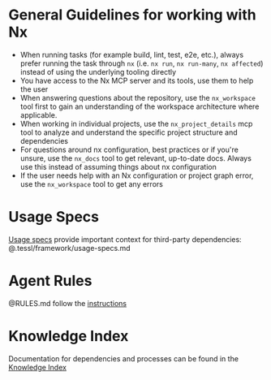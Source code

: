 <!-- nx configuration start-->
<!-- Leave the start & end comments to automatically receive updates. -->

# General Guidelines for working with Nx

-   When running tasks (for example build, lint, test, e2e, etc.), always prefer running the task through `nx` (i.e. `nx run`, `nx run-many`, `nx affected`) instead of using the underlying tooling directly
-   You have access to the Nx MCP server and its tools, use them to help the user
-   When answering questions about the repository, use the `nx_workspace` tool first to gain an understanding of the workspace architecture where applicable.
-   When working in individual projects, use the `nx_project_details` mcp tool to analyze and understand the specific project structure and dependencies
-   For questions around nx configuration, best practices or if you're unsure, use the `nx_docs` tool to get relevant, up-to-date docs. Always use this instead of assuming things about nx configuration
-   If the user needs help with an Nx configuration or project graph error, use the `nx_workspace` tool to get any errors

<!-- nx configuration end-->

# Usage Specs <!-- tessl-managed -->

[Usage specs](.tessl/framework/usage-specs.md) provide important context for third-party dependencies: @.tessl/framework/usage-specs.md

# Agent Rules <!-- tessl-managed -->

@RULES.md follow the [instructions](RULES.md)

# Knowledge Index <!-- tessl-managed -->

Documentation for dependencies and processes can be found in the [Knowledge Index](./KNOWLEDGE.md)
